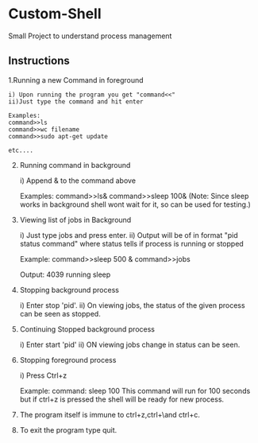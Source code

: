 # Custom-Shell
Small Project to understand process management

Instructions
-----------------

1.Running a new Command in foreground

	i) Upon running the program you get "command<<"
	ii)Just type the command and hit enter
	
	Examples:
	command>>ls
	command>>wc filename
	command>>sudo apt-get update 
	
	etc....
	
2. Running command in background
	
	i) Append & to the command above
	
	Examples:
	command>>ls&
	command>>sleep 100& (Note: Since sleep works in background shell wont wait for it, so can be used for testing.)
	
3. Viewing list of jobs in Background
	
	i) Just type jobs and press enter.
	ii) Output will be of in format "pid status command" where status tells if process is running or stopped
	
	Example:
	command>>sleep 500 &
	command>>jobs
	
	Output: 4039 running sleep
	
4. Stopping background process

	i) Enter stop 'pid'.
	ii) On viewing jobs, the status of the given process can be seen as stopped.
	
5. Continuing Stopped background process

	i) Enter start 'pid'
	ii) ON viewing jobs change in status can be seen.
	
6. Stopping foreground process

	i) Press Ctrl+z
	
	Example:
	command: sleep 100
	This command will run for 100 seconds but if ctrl+z is pressed the shell will be ready for new process.
	
7. The program itself is immune to ctrl+z,ctrl+\and ctrl+c.

8. To exit the program type quit.
